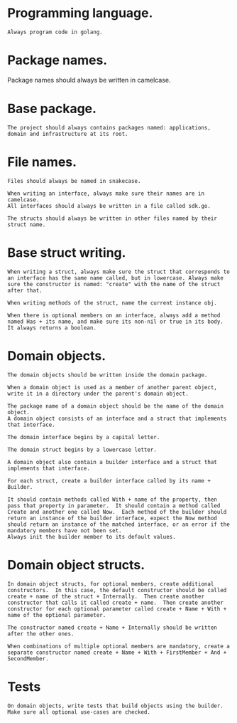 # Programming language.
    Always program code in golang.

# Package names.
Package names should always be written in camelcase.

# Base package.
    The project should always contains packages named: applications, domain and infrastructure at its root.

# File names.
    Files should always be named in snakecase.

    When writing an interface, always make sure their names are in camelcase.
    All interfaces should always be written in a file called sdk.go.

    The structs should always be written in other files named by their struct name.

# Base struct writing.
    When writing a struct, always make sure the struct that corresponds to an interface has the same name called, but in lowercase. Always make sure the constructor is named: "create" with the name of the struct after that.

    When writing methods of the struct, name the current instance obj.

    When there is optional members on an interface, always add a method named Has + its name, and make sure its non-nil or true in its body.  It always returns a boolean.


# Domain objects.
    The domain objects should be written inside the domain package.
    
    When a domain object is used as a member of another parent object, write it in a directory under the parent's domain object.

    The package name of a domain object should be the name of the domain object.
    A domain object consists of an interface and a struct that implements that interface.

    The domain interface begins by a capital letter.

    The domain struct begins by a lowercase letter.

    A domain object also contain a builder interface and a struct that implements that interface.
    
    For each struct, create a builder interface called by its name + Builder.
    
    It should contain methods called With + name of the property, then pass that property in parameter.  It should contain a method called Create and another one called Now.  Each method of the builder should return an instance of the builder interface, expect the Now method should return an instance of the matched interface, or an error if the mandatory members have not been set.
    Always init the builder member to its default values.

    
# Domain object structs.
    In domain object structs, for optional members, create additional constructors.  In this case, the default constructor should be called create + name of the struct + Internally.  Then create another constructor that calls it called create + name.  Then create another constructor for each optional parameter called create + Name + With + name of the optional parameter.

    The constructor named create + Name + Internally should be written after the other ones.

    When combinations of multiple optional members are mandatory, create a separate constructor named create + Name + With + FirstMember + And + SecondMember.

# Tests
    On domain objects, write tests that build objects using the builder.
    Make sure all optional use-cases are checked.